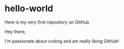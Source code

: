 # hello-world
Here is my very first repository on GitHub

Hey there,

I'm passionate about coding and am really liking GitHub!
